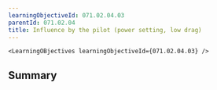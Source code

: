 ```yaml
---
learningObjectiveId: 071.02.04.03
parentId: 071.02.04
title: Influence by the pilot (power setting, low drag)
---
```


```tsx eval
<LearningOBjectives learningObjectiveId={071.02.04.03} />
```

## Summary
